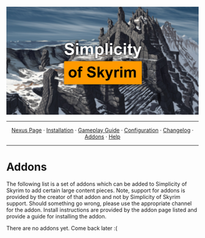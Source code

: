 <a href="https://www.youtube.com/watch?v=70DZ5UV1Bdo"><img src="images/banner.webp" target="_blank"></a>

---

<p align="center">
  <a href="https://www.nexusmods.com/skyrimspecialedition/mods/80877">Nexus Page</a> ·
  <a href="README.md">Installation</a> ·
  <a href="GAMEPLAY.md">Gameplay Guide</a> ·
  <a href="CONFIGURATION.md">Configuration</a> ·
  <a href="CHANGELOG.md">Changelog</a> ·
  <a href="ADDONS.md">Addons</a> ·
  <a href="HELP.md">Help</a>
</p>

---

# Addons
The following list is a set of addons which can be added to Simplicity of Skyrim to add certain large content pieces. Note, support for addons is provided by the creator of that addon and not by Simplicity of Skyrim support. Should something go wrong, please use the appropriate channel for the addon. Install instructions are provided by the addon page listed and provide a guide for installing the addon.

There are no addons yet. Come back later :(
